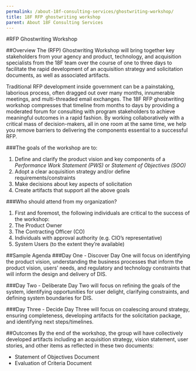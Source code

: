 ```yaml
---
permalink: /about-18f-consulting-services/ghostwriting-workshop/
title: 18F RFP ghostwriting workshop
parent: About 18F Consulting Services
---
```

#RFP Ghostwriting Workshop

##Overview
The (RFP) Ghostwriting Workshop will bring together key stakeholders from your agency and product, technology,
and acquisition specialists from the 18F team over the course of one to three days to facilitate the rapid development 
of an acquisition strategy and solicitation documents, as well as associated artifacts.

Traditional RFP development inside government can be a painstaking, laborious process, often dragged out over many months,
innumerable meetings, and multi-threaded email exchanges. The 18F RFP ghostwriting workshop compresses that timeline from 
months to days by providing a moderated forum for consulting with program stakeholders to achieve meaningful outcomes in a 
rapid fashion. By working collaboratively with a critical mass of decision-makers, all in one room at the same time, we help 
you remove barriers to delivering the components essential to a successful RFP.

###The goals of the workshop are to:
1. Define and clarify the product vision and key components of a *Performance Work Statement (PWS)* or *Statement of Objectives (SOO)*
2. Adopt a clear acquisition strategy and/or define requirements/constraints
3. Make decisions about key aspects of solicitation
4. Create artifacts that support all the above goals

###Who should attend from my organization?
1. First and foremost, the following individuals are critical to the success of the workshop: 
2. The Product Owner
3. The Contracting Officer (CO)
4. Individuals with approval authority (e.g. CIO’s representative)
5. System Users (to the extent they’re available)

##Sample Agenda
###Day One - Discover
Day One will focus on identifying the product vision, understanding the business processes that inform the product vision, users’ needs, and regulatory and technology constraints that will inform the design and delivery of DIS.

###Day Two - Deliberate
Day Two will focus on refining the goals of the system, identifying opportunities for user delight, clarifying constraints, and defining system boundaries for DIS. 

###Day Three - Decide
Day Three will focus on coalescing around strategy, ensuring completeness, developing artifacts for the solicitation package, and identifying next steps/timelines. 

##Outcomes
By the end of the workshop, the group will have collectively developed artifacts including an acquisition strategy, vision statement, user stories, and other items as reflected in these two documents:

- Statement of Objectives Document
- Evaluation of Criteria Document
